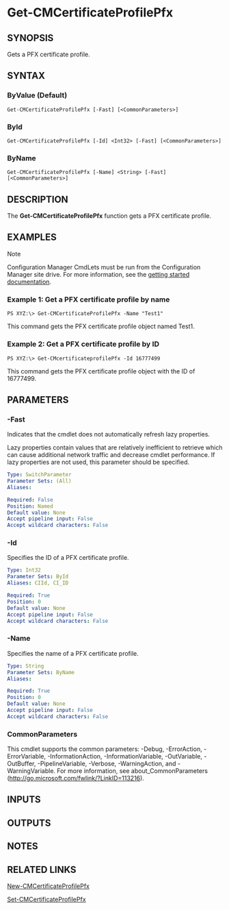 ﻿---
external help file: AdminUI.PS.Dcm-help.xml
ms.assetid: C2319974-8CEA-4FA1-99D0-24DA994351AE
online version: https://go.microsoft.com/fwlink/?linkid=834166
schema: 2.0.0
---

# Get-CMCertificateProfilePfx

## SYNOPSIS
Gets a PFX certificate profile.

## SYNTAX

### ByValue (Default)
```
Get-CMCertificateProfilePfx [-Fast] [<CommonParameters>]
```

### ById
```
Get-CMCertificateProfilePfx [-Id] <Int32> [-Fast] [<CommonParameters>]
```

### ByName
```
Get-CMCertificateProfilePfx [-Name] <String> [-Fast] [<CommonParameters>]
```

## DESCRIPTION
The **Get-CMCertificateProfilePfx** function gets a PFX certificate profile.

## EXAMPLES

> [!NOTE]
> Configuration Manager CmdLets must be run from the Configuration Manager site drive. For more information, see the [getting started documentation](https://docs.microsoft.com/powershell/sccm/overview).


### Example 1: Get a PFX certificate profile by name
```
PS XYZ:\> Get-CMCertificateProfilePfx -Name "Test1"
```

This command gets the PFX certificate profile object named Test1.

### Example 2: Get a PFX certificate profile by ID
```
PS XYZ:\> Get-CMcertificateprofilePfx -Id 16777499
```

This command gets the PFX certificate profile object with the ID of 16777499.

## PARAMETERS

### -Fast
Indicates that the cmdlet does not automatically refresh lazy properties.

Lazy properties contain values that are relatively inefficient to retrieve which can cause additional network traffic and decrease cmdlet performance.
If lazy properties are not used, this parameter should be specified.

```yaml
Type: SwitchParameter
Parameter Sets: (All)
Aliases: 

Required: False
Position: Named
Default value: None
Accept pipeline input: False
Accept wildcard characters: False
```

### -Id
Specifies the ID of a PFX certificate profile.

```yaml
Type: Int32
Parameter Sets: ById
Aliases: CIId, CI_ID

Required: True
Position: 0
Default value: None
Accept pipeline input: False
Accept wildcard characters: False
```

### -Name
Specifies the name of a PFX certificate profile.

```yaml
Type: String
Parameter Sets: ByName
Aliases: 

Required: True
Position: 0
Default value: None
Accept pipeline input: False
Accept wildcard characters: False
```

### CommonParameters
This cmdlet supports the common parameters: -Debug, -ErrorAction, -ErrorVariable, -InformationAction, -InformationVariable, -OutVariable, -OutBuffer, -PipelineVariable, -Verbose, -WarningAction, and -WarningVariable. For more information, see about_CommonParameters (http://go.microsoft.com/fwlink/?LinkID=113216).

## INPUTS

## OUTPUTS

## NOTES

## RELATED LINKS

[New-CMCertificateProfilePfx](New-CMCertificateProfilePfx.md)

[Set-CMCertificateProfilePfx](Set-CMCertificateProfilePfx.md)


